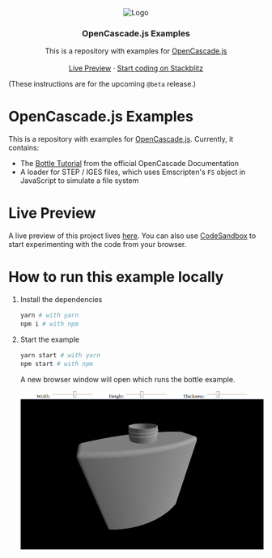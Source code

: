 <p align="center">
  <img src="https://github.com/donalffons/opencascade.js/raw/master/images/logo.svg" alt="Logo" width="50%">

  <h3 align="center">OpenCascade.js Examples</h3>

  <p align="center">
    This is a repository with examples for <a href="https://github.com/donalffons/opencascade.js">OpenCascade.js</>
    <br />
    <br />
    <a href="https://donalffons.github.io/opencascade.js-examples/index.html">Live Preview</a>
    ·
    <a href="https://stackblitz.com/github/donalffons/opencascade.js-examples/tree/master?file=README.md">Start coding on Stackblitz</a>
  </p>
</p>

(These instructions are for the upcoming `@beta` release.)

# OpenCascade.js Examples

This is a repository with examples for [OpenCascade.js](https://github.com/donalffons/opencascade.js). Currently, it contains:
* The [Bottle Tutorial](https://old.opencascade.com/doc/occt-7.4.0/overview/html/occt__tutorial.html) from the official OpenCascade Documentation
* A loader for STEP / IGES files, which uses Emscripten's `FS` object in JavaScript to simulate a file system

# Live Preview

A live preview of this project lives [here](https://donalffons.github.io/opencascade.js-examples/index.html).
You can also use [CodeSandbox](https://codesandbox.io/s/github/donalffons/opencascade.js-examples?file=/README.md) to start experimenting with the code from your browser.

# How to run this example locally

1. Install the dependencies

    ```sh
    yarn # with yarn
    npm i # with npm
    ```

2. Start the example

    ```sh
    yarn start # with yarn
    npm start # with npm
    ```

    A new browser window will open which runs the bottle example.

    ![](screenshot.png)
